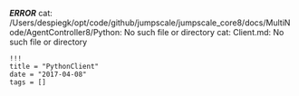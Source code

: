 
***ERROR***
cat: /Users/despiegk/opt/code/github/jumpscale/jumpscale_core8/docs/MultiNode/AgentController8/Python: No such file or directory
cat: Client.md: No such file or directory


```
!!!
title = "PythonClient"
date = "2017-04-08"
tags = []
```
